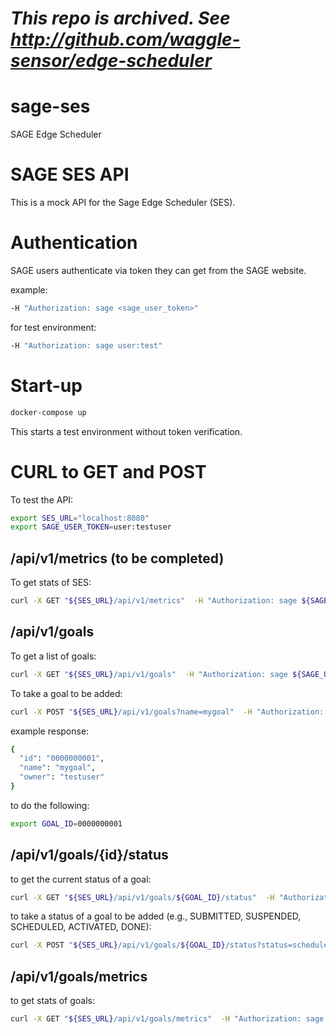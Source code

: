 # _This repo is archived. See http://github.com/waggle-sensor/edge-scheduler_

# sage-ses
SAGE Edge Scheduler

# SAGE SES API
This is a mock API for the Sage Edge Scheduler (SES).

# Authentication
SAGE users authenticate via token they can get from the SAGE website.

example:
```bash
-H "Authorization: sage <sage_user_token>"
```

for test environment:
```bash
-H "Authorization: sage user:test"
```

# Start-up

```bash
docker-compose up
```
This starts a test environment without token verification.

# CURL to GET and POST

To test the API:

```bash
export SES_URL="localhost:8080"
export SAGE_USER_TOKEN=user:testuser
```

## /api/v1/metrics (to be completed)
To get stats of SES:

```bash
curl -X GET "${SES_URL}/api/v1/metrics"  -H "Authorization: sage ${SAGE_USER_TOKEN}"
```

## /api/v1/goals

To get a list of goals:

```bash
curl -X GET "${SES_URL}/api/v1/goals"  -H "Authorization: sage ${SAGE_USER_TOKEN}"
```

To take a goal to be added:

```bash
curl -X POST "${SES_URL}/api/v1/goals?name=mygoal"  -H "Authorization: sage ${SAGE_USER_TOKEN}"
```

example response:

```bash
{
  "id": "0000000001",
  "name": "mygoal",
  "owner": "testuser"
}
```

to do the following:
```bash
export GOAL_ID=0000000001
```

## /api/v1/goals/{id}/status

to get the current status of a goal:
```bash
curl -X GET "${SES_URL}/api/v1/goals/${GOAL_ID}/status"  -H "Authorization: sage ${SAGE_USER_TOKEN}"
```

to take a status of a goal to be added (e.g., SUBMITTED, SUSPENDED, SCHEDULED, ACTIVATED, DONE): 
```bash
curl -X POST "${SES_URL}/api/v1/goals/${GOAL_ID}/status?status=scheduled"  -H "Authorization: sage ${SAGE_USER_TOKEN}"
```

## /api/v1/goals/metrics

to get stats of goals:
```bash
curl -X GET "${SES_URL}/api/v1/goals/metrics"  -H "Authorization: sage ${SAGE_USER_TOKEN}"
```
